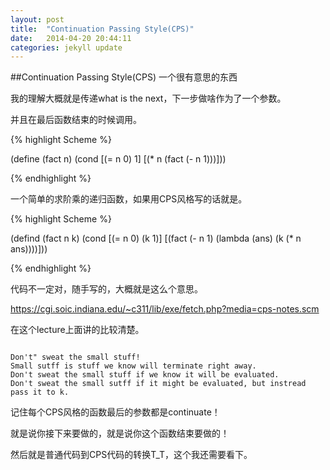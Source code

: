 ```yaml
---
layout: post
title:  "Continuation Passing Style(CPS)"
date:   2014-04-20 20:44:11
categories: jekyll update
---
```


##Continuation Passing Style(CPS)
一个很有意思的东西

我的理解大概就是传递what is the next，下一步做啥作为了一个参数。

并且在最后函数结束的时候调用。

{% highlight Scheme %}

(define (fact n)
 (cond
   [(= n 0) 1]
   [(* n (fact (- n 1)))]))

{% endhighlight %}

一个简单的求阶乘的递归函数，如果用CPS风格写的话就是。

{% highlight Scheme %}

(defind (fact n k)
 (cond 
   [(= n 0) (k 1)]
   [(fact (- n 1) (lambda (ans) (k (* n ans))))]))

{% endhighlight %}

代码不一定对，随手写的，大概就是这么个意思。

https://cgi.soic.indiana.edu/~c311/lib/exe/fetch.php?media=cps-notes.scm

在这个lecture上面讲的比较清楚。

<code>
Don't" sweat the small stuff!
Small sutff is stuff we know will terminate right away.
Don't sweat the small stuff if we know it will be evaluated.
Don't sweat the small sutff if it might be evaluated, but instread pass it to k.
</code>

记住每个CPS风格的函数最后的参数都是continuate！

就是说你接下来要做的，就是说你这个函数结束要做的！

然后就是普通代码到CPS代码的转换T_T，这个我还需要看下。